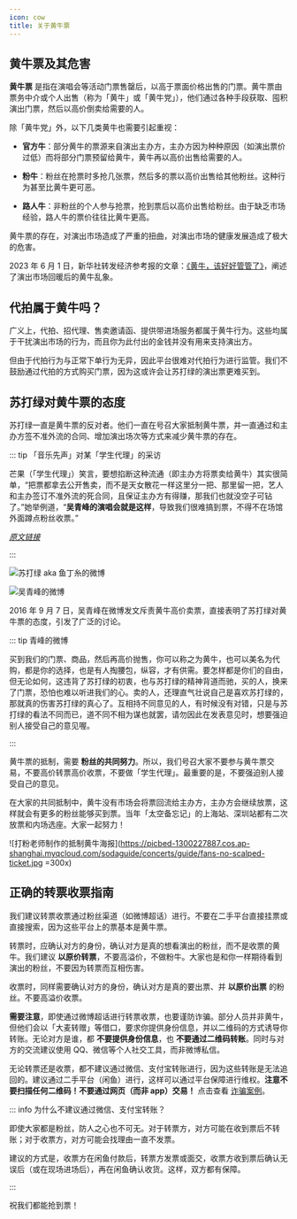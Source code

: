 ```yaml
---
icon: cow
title: 关于黄牛票
---
```


## 黄牛票及其危害

**黄牛票** 是指在演唱会等活动门票售罄后，以高于票面价格出售的门票。黄牛票由票务中介或个人出售（称为「黄牛」或「黄牛党」），他们通过各种手段获取、囤积演出门票，然后以高价倒卖给需要的人。

除「黄牛党」外，以下几类黄牛也需要引起重视：

- **官方牛**：部分黄牛的票源来自演出主办方，主办方因为种种原因（如演出票价过低）而将部分门票预留给黄牛，黄牛再以高价出售给需要的人。

- **粉牛**：粉丝在抢票时多抢几张票，然后多的票以高价出售给其他粉丝。这种行为甚至比黄牛更可恶。

- **路人牛**：非粉丝的个人参与抢票，抢到票后以高价出售给粉丝。由于缺乏市场经验，路人牛的票价往往比黄牛更高。

黄牛票的存在，对演出市场造成了严重的扭曲，对演出市场的健康发展造成了极大的危害。

2023 年 6 月 1 日，新华社转发经济参考报的文章：[《黄牛，该好好管管了》](https://mp.weixin.qq.com/s/c9riWF8oQOG0drVXAUx2IQ)，阐述了演出市场回暖后的黄牛乱象。

## 代拍属于黄牛吗？

广义上，代拍、招代理、售卖邀请函、提供带进场服务都属于黄牛行为。这些均属于干扰演出市场的行为，而且你为此付出的金钱并没有用来支持演出方。

但由于代拍行为与正常下单行为无异，因此平台很难对代拍行为进行监管。我们不鼓励通过代拍的方式购买门票，因为这或许会让苏打绿的演出票更难买到。

## 苏打绿对黄牛票的态度

苏打绿一直是黄牛票的反对者。他们一直在号召大家抵制黄牛票，并一直通过和主办方签不准外流的合同、增加演出场次等方式来减少黄牛票的存在。

::: tip 「音乐先声」对某「学生代理」的采访

芒果（「学生代理」）笑言，要想掐断这种流通（即主办方将票卖给黄牛）其实很简单，“把票都拿去公开售卖，而不是天女散花一样这里分一把、那里留一把，艺人和主办签订不准外流的死合同，且保证主办方有得赚，那我们也就没空子可钻了。”她举例道，“**吴青峰的演唱会就是这样**，导致我们很难搞到票，不得不在场馆外面蹲点粉丝收票。”

[*原文链接*](https://mp.weixin.qq.com/s/e7Ympkkl3-AbnHbc2TxLPA)

:::

![苏打绿 aka 鱼丁糸的微博](https://picbed-1300227887.cos.ap-shanghai.myqcloud.com/sodaguide/concerts/guide/sdg-no-scalped-ticket.png)

![吴青峰的微博](https://picbed-1300227887.cos.ap-shanghai.myqcloud.com/sodaguide/concerts/guide/wqf-no-scalped-ticket.png)

2016 年 9 月 7 日，吴青峰在微博发文斥责黄牛高价卖票，直接表明了苏打绿对黄牛票的态度，引发了广泛的讨论。

::: tip 青峰的微博

买到我们的门票、商品，然后再高价抛售，你可以称之为黄牛，也可以美名为代购，都是你的选择，也是有人掏腰包，纵容，才有供需。要怎样都是你们的自由，但无论如何，这违背了苏打绿的初衷，也与苏打绿的精神背道而驰，买的人，换来了门票，恐怕也难以听进我们的心。卖的人，还理直气壮说自己是喜欢苏打绿的，那就真的伤害苏打绿的真心了。互相持不同意见的人，有时候没有对错，只是与苏打绿的看法不同而已，道不同不相为谋也就罢，请勿因此在发表意见时，想要强迫别人接受自己的意见喔。

:::

黄牛票的抵制，需要 **粉丝的共同努力**。所以，我们号召大家不要参与黄牛票交易，不要高价转票高价收票，不要做「学生代理」。最重要的是，不要强迫别人接受自己的意见。

在大家的共同抵制中，黄牛没有市场会将票回流给主办方，主办方会继续放票，这样就会有更多的粉丝能够买到票。当年「太空备忘记」的上海站、深圳站都有二次放票和内场选座。大家一起努力！

![打粉老师制作的抵制黄牛海报](https://picbed-1300227887.cos.ap-shanghai.myqcloud.com/sodaguide/concerts/guide/fans-no-scalped-ticket.jpg =300x)

## 正确的转票收票指南

我们建议转票收票通过粉丝渠道（如微博超话）进行。不要在二手平台直接挂票或直接搜索，因为这些平台上的票基本是黄牛票。

转票时，应确认对方的身份，确认对方是真的想看演出的粉丝，而不是收票的黄牛。我们建议 **以原价转票**，不要高溢价，不做粉牛。大家也是和你一样期待看到演出的粉丝，不要因为转票而互相伤害。

收票时，同样需要确认对方的身份，确认对方是真的要出票、并 **以原价出票** 的粉丝。不要高溢价收票。

**需要注意**，即使通过微博超话进行转票收票，也要谨防诈骗。部分人员并非黄牛，但他们会以「大麦转赠」等借口，要求你提供身份信息，并以二维码的方式诱导你转账。无论对方是谁，都 **不要提供身份信息**，也 **不要通过二维码转账**。同时与对方的交流建议使用 QQ、微信等个人社交工具，而非微博私信。

无论转票还是收票，都不建议通过微信、支付宝转账进行，因为这些转账是无法追回的。建议通过二手平台（闲鱼）进行，这样可以通过平台保障进行维权。**注意不要扫描任何二维码！不要通过网页（而非 app）交易！** 点击查看 [诈骗案例](https://www.xiaohongshu.com/explore/638ed3aa00000000180137b9)。

::: info 为什么不建议通过微信、支付宝转账？

即使大家都是粉丝，防人之心也不可无。对于转票方，对方可能在收到票后不转账；对于收票方，对方可能会找理由一直不发票。

建议的方式是，收票方在闲鱼付款后，转票方发票或面交，收票方收到票后确认无误后（或在现场进场后），再在闲鱼确认收货。这样，双方都有保障。

:::

祝我们都能抢到票！
